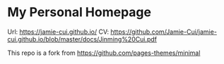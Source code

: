 # My Personal Homepage



Url: https://jamie-cui.github.io/
CV: https://github.com/Jamie-Cui/jamie-cui.github.io/blob/master/docs/Jinming%20Cui.pdf

This repo is a fork from https://github.com/pages-themes/minimal
